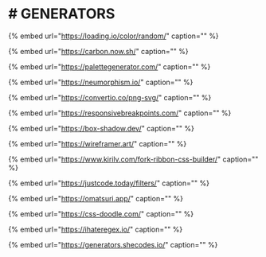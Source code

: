 # \# GENERATORS

{% embed url="https://loading.io/color/random/" caption="" %}

{% embed url="https://carbon.now.sh/" caption="" %}

{% embed url="https://palettegenerator.com/" caption="" %}

{% embed url="https://neumorphism.io/" caption="" %}

{% embed url="https://convertio.co/png-svg/" caption="" %}

{% embed url="https://responsivebreakpoints.com/" caption="" %}

{% embed url="https://box-shadow.dev/" caption="" %}

{% embed url="https://wireframer.art/" caption="" %}

{% embed url="https://www.kirilv.com/fork-ribbon-css-builder/" caption="" %}

{% embed url="https://justcode.today/filters/" caption="" %}

{% embed url="https://omatsuri.app/" caption="" %}

{% embed url="https://css-doodle.com/" caption="" %}

{% embed url="https://ihateregex.io/" caption="" %}

{% embed url="https://generators.shecodes.io/" caption="" %}
